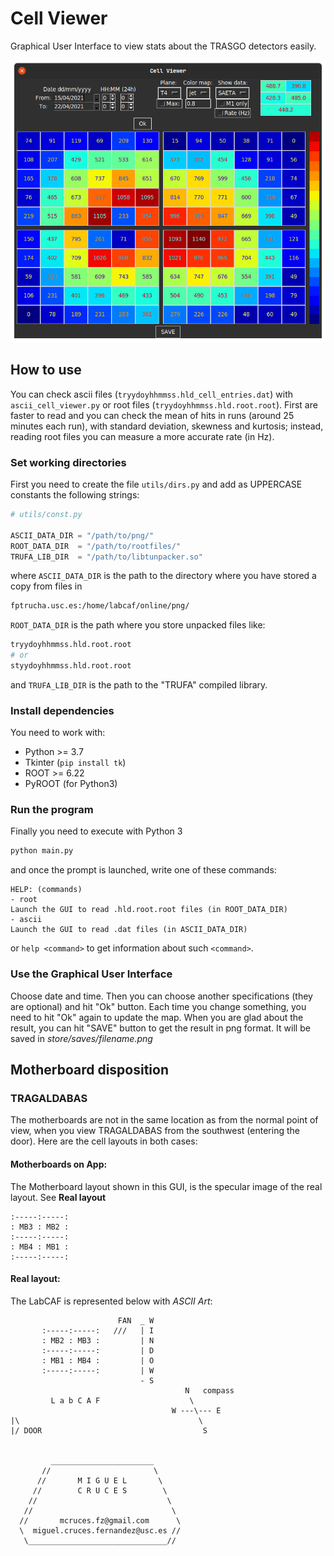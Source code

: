 # Cell Viewer
Graphical User Interface to view stats about the TRASGO detectors easily.

![Dark Theme](./store/screenshot.png) 

## How to use
You can check ascii files (`tryydoyhhmmss.hld_cell_entries.dat`) with `ascii_cell_viewer.py` or root files (`tryydoyhhmmss.hld.root.root`). First are faster to read and you can check the mean of hits in runs (around 25 minutes each run), with standard deviation, skewness and kurtosis; instead, reading root files you can measure a more accurate rate (in Hz).

### Set working directories
First you need to create the file `utils/dirs.py` and add as UPPERCASE constants the following strings:
```python
# utils/const.py

ASCII_DATA_DIR = "/path/to/png/"
ROOT_DATA_DIR  = "/path/to/rootfiles/"
TRUFA_LIB_DIR  = "/path/to/libtunpacker.so"
```
where `ASCII_DATA_DIR` is the path to the directory where you have stored a copy from files in
```bash
fptrucha.usc.es:/home/labcaf/online/png/
```
`ROOT_DATA_DIR` is the path where you store unpacked files like:
```bash
tryydoyhhmmss.hld.root.root
# or
styydoyhhmmss.hld.root.root
```
and `TRUFA_LIB_DIR` is the path to the "TRUFA" compiled library.

### Install dependencies
You need to work with:
* Python >= 3.7
* Tkinter (`pip install tk`)
* ROOT >= 6.22
* PyROOT (for Python3)

### Run the program

Finally you need to execute with Python 3
```bash
python main.py
```
and once the prompt is launched, write one of these commands:
```
HELP: (commands)
- root
Launch the GUI to read .hld.root.root files (in ROOT_DATA_DIR)
- ascii
Launch the GUI to read .dat files (in ASCII_DATA_DIR)
```
or `help <command>` to get information about such `<command>`.

### Use the Graphical User Interface

Choose date and time. Then you can choose another specifications (they are optional) and hit "Ok" button.
Each time you change something, you need to hit "Ok" again to update the map. 
When you are glad about the result, you can hit "SAVE" button to get the result in png format.
It will be saved in *store/saves/filename.png*


## Motherboard disposition

### TRAGALDABAS
The motherboards are not in the same location as from the normal point 
of view, when you view TRAGALDABAS from the southwest (entering the door). 
Here are the cell layouts in both cases:

#### Motherboards on App:
The Motherboard layout shown in this GUI, is the specular image of the real layout. See **Real layout**
```
:-----:-----:
: MB3 : MB2 :
:-----:-----:
: MB4 : MB1 :
:-----:-----:
```

#### Real layout:
The LabCAF is represented below with *ASCII Art*:
```
                        FAN  _ W
       :-----:-----:   ///   | I
       : MB2 : MB3 :         | N
       :-----:-----:         | D
       : MB1 : MB4 :         | O
       :-----:-----:         | W
                             - S
                                       N   compass
         L a b C A F                    \
                                    W ---\--- E
|\                                        \
|/ DOOR                                    S


         _______________________
       //                       \
      //       M I G U E L       \
     //        C R U C E S        \
    //                             \
   //                               \
  //       mcruces.fz@gmail.com      \
  \  miguel.cruces.fernandez@usc.es //
   \_______________________________//
```
